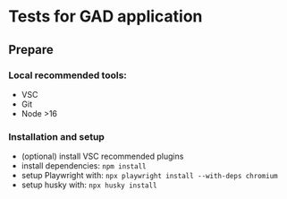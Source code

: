 # Tests for GAD application

## Prepare

### Local recommended tools:

-   VSC
-   Git
-   Node >16

### Installation and setup

-   (optional) install VSC recommended plugins
-   install dependencies: `npm install`
-   setup Playwright with: `npx playwright install --with-deps chromium`
-   setup husky with: `npx husky install`